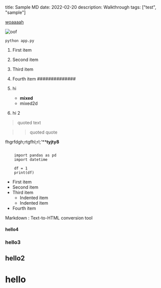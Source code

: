 title: Sample MD
date: 2022-02-20
description: Walkthrough
tags: ["test", "sample"]

[woaaaah](https://wordpress.com/support/markdown-quick-reference/)

![oof](https://github.com/jyablonski/python_docker/actions/workflows/prod_test.yml/badge.svg)

`python app.py`

1. First item
2. Second item
3. Third item
4. Fourth item
##############

5. hi
      * **mixed**
      * mixed2d
6. hi 2

> quoted text

> > quoted quote

  fhgrfdgh;rtgfhl;rl;'****tyjty8**

```

    import pandas as pd
    import datetime

    df = 1
    print(df)

```

- First item
- Second item
- Third item
    - Indented item
    - Indented item
- Fourth item

Markdown
:  Text-to-HTML conversion tool

#### hello4

### hello3

## hello2

# hello